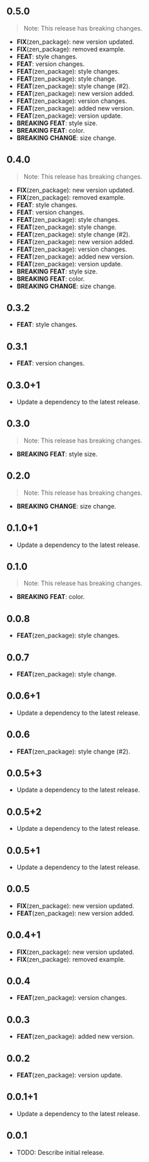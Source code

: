 ## 0.5.0

> Note: This release has breaking changes.

 - **FIX**(zen_package): new version updated.
 - **FIX**(zen_package): removed example.
 - **FEAT**: style changes.
 - **FEAT**: version changes.
 - **FEAT**(zen_package): style changes.
 - **FEAT**(zen_package): style change.
 - **FEAT**(zen_package): style change (#2).
 - **FEAT**(zen_package): new version added.
 - **FEAT**(zen_package): version changes.
 - **FEAT**(zen_package): added new version.
 - **FEAT**(zen_package): version update.
 - **BREAKING** **FEAT**: style size.
 - **BREAKING** **FEAT**: color.
 - **BREAKING** **CHANGE**: size change.

## 0.4.0

> Note: This release has breaking changes.

 - **FIX**(zen_package): new version updated.
 - **FIX**(zen_package): removed example.
 - **FEAT**: style changes.
 - **FEAT**: version changes.
 - **FEAT**(zen_package): style changes.
 - **FEAT**(zen_package): style change.
 - **FEAT**(zen_package): style change (#2).
 - **FEAT**(zen_package): new version added.
 - **FEAT**(zen_package): version changes.
 - **FEAT**(zen_package): added new version.
 - **FEAT**(zen_package): version update.
 - **BREAKING** **FEAT**: style size.
 - **BREAKING** **FEAT**: color.
 - **BREAKING** **CHANGE**: size change.

## 0.3.2

 - **FEAT**: style changes.

## 0.3.1

 - **FEAT**: version changes.

## 0.3.0+1

 - Update a dependency to the latest release.

## 0.3.0

> Note: This release has breaking changes.

 - **BREAKING** **FEAT**: style size.

## 0.2.0

> Note: This release has breaking changes.

 - **BREAKING** **CHANGE**: size change.

## 0.1.0+1

 - Update a dependency to the latest release.

## 0.1.0

> Note: This release has breaking changes.

 - **BREAKING** **FEAT**: color.

## 0.0.8

 - **FEAT**(zen_package): style changes.

## 0.0.7

 - **FEAT**(zen_package): style change.

## 0.0.6+1

 - Update a dependency to the latest release.

## 0.0.6

 - **FEAT**(zen_package): style change (#2).

## 0.0.5+3

 - Update a dependency to the latest release.

## 0.0.5+2

 - Update a dependency to the latest release.

## 0.0.5+1

 - Update a dependency to the latest release.

## 0.0.5

 - **FIX**(zen_package): new version updated.
 - **FEAT**(zen_package): new version added.

## 0.0.4+1

 - **FIX**(zen_package): new version updated.
 - **FIX**(zen_package): removed example.

## 0.0.4

 - **FEAT**(zen_package): version changes.

## 0.0.3

 - **FEAT**(zen_package): added new version.

## 0.0.2

 - **FEAT**(zen_package): version update.

## 0.0.1+1

 - Update a dependency to the latest release.

## 0.0.1

* TODO: Describe initial release.

